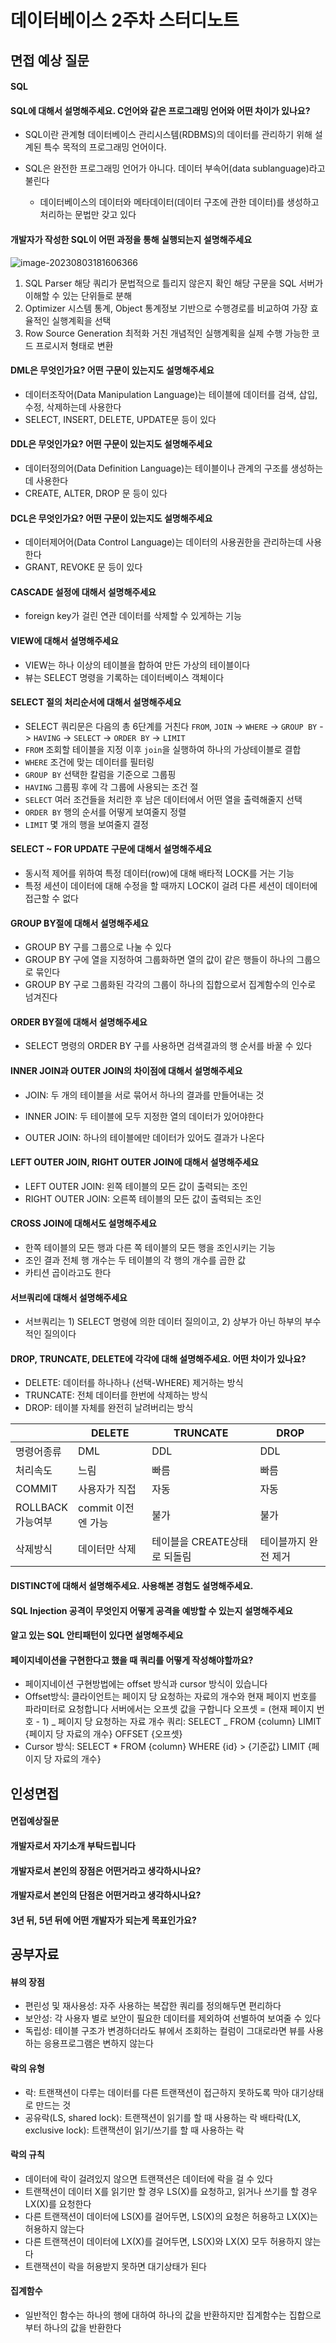 # 데이터베이스 2주차 스터디노트

## 면접 예상 질문

#### SQL

#### SQL에 대해서 설명해주세요. C언어와 같은 프로그래밍 언어와 어떤 차이가 있나요?

- SQL이란 관계형 데이터베이스 관리시스템(RDBMS)의 데이터를 관리하기 위해 설계된 특수 목적의 프로그래밍 언어이다.

- SQL은 완전한 프로그래밍 언어가 아니다. 데이터 부속어(data sublanguage)라고 불린다

  - 데이터베이스의 데이터와 메타데이터(데이터 구조에 관한 데이터)를 생성하고 처리하는 문법만 갖고 있다

#### 개발자가 작성한 SQL이 어떤 과정을 통해 실행되는지 설명해주세요

![image-20230803181606366](C:\Users\iui47\AppData\Roaming\Typora\typora-user-images\image-20230803181606366.png)

1.  SQL Parser
    해당 쿼리가 문법적으로 틀리지 않은지 확인
    해당 구문을 SQL 서버가 이해할 수 있는 단위들로 분해
2.  Optimizer
    시스템 통계, Object 통계정보 기반으로 수행경로를 비교하여 가장 효율적인 실행계획을 선택
3.  Row Source Generation
    최적화 거친 개념적인 실행계획을 실제 수행 가능한 코드 프로시저 형태로 변환

#### DML은 무엇인가요? 어떤 구문이 있는지도 설명해주세요

- 데이터조작어(Data Manipulation Language)는 테이블에 데이터를 검색, 삽입, 수정, 삭제하는데 사용한다
- SELECT, INSERT, DELETE, UPDATE문 등이 있다

#### DDL은 무엇인가요? 어떤 구문이 있는지도 설명해주세요

- 데이터정의어(Data Definition Language)는 테이블이나 관계의 구조를 생성하는데 사용한다
- CREATE, ALTER, DROP 문 등이 있다

#### DCL은 무엇인가요? 어떤 구문이 있는지도 설명해주세요

- 데이터제어어(Data Control Language)는 데이터의 사용권한을 관리하는데 사용한다
- GRANT, REVOKE 문 등이 있다

#### CASCADE 설정에 대해서 설명해주세요

- foreign key가 걸린 연관 데이터를 삭제할 수 있게하는 기능

#### VIEW에 대해서 설명해주세요

- VIEW는 하나 이상의 테이블을 합하여 만든 가상의 테이블이다
- 뷰는 SELECT 명령을 기록하는 데이터베이스 객체이다

#### SELECT 절의 처리순서에 대해서 설명해주세요

- SELECT 쿼리문은 다음의 총 6단계를 거친다
  `FROM`, `JOIN` -> `WHERE` -> `GROUP BY` -> `HAVING` -> `SELECT` -> `ORDER BY` -> `LIMIT`
- `FROM`
  조회할 테이블을 지정
  이후 `join`을 실행하여 하나의 가상테이블로 결합
- `WHERE`
  조건에 맞는 데이터를 필터링
- `GROUP BY`
  선택한 칼럼을 기준으로 그룹핑
- `HAVING`
  그룹핑 후에 각 그룹에 사용되는 조건 절
- `SELECT`
  여러 조건들을 처리한 후 남은 데이터에서 어떤 열을 출력해줄지 선택
- `ORDER BY`
  행의 순서를 어떻게 보여줄지 정렬
- `LIMIT`
  몇 개의 행을 보여줄지 결정

#### SELECT ~ FOR UPDATE 구문에 대해서 설명해주세요

- 동시적 제어를 위하여 특정 데이터(row)에 대해 배타적 LOCK를 거는 기능
- 특정 세션이 데이터에 대해 수정을 할 때까지 LOCK이 걸려 다른 세션이 데이터에 접근할 수 없다

#### GROUP BY절에 대해서 설명해주세요

- GROUP BY 구를 그룹으로 나눌 수 있다
- GROUP BY 구에 열을 지정하여 그룹화하면 열의 값이 같은 행들이 하나의 그룹으로 묶인다
- GROUP BY 구로 그룹화된 각각의 그룹이 하나의 집합으로서 집계함수의 인수로 넘겨진다

#### ORDER BY절에 대해서 설명해주세요

- SELECT 명령의 ORDER BY 구를 사용하면 검색결과의 행 순서를 바꿀 수 있다

#### INNER JOIN과 OUTER JOIN의 차이점에 대해서 설명해주세요

- JOIN: 두 개의 테이블을 서로 묶어서 하나의 결과를 만들어내는 것

- INNER JOIN: 두 테이블에 모두 지정한 열의 데이터가 있어야한다
- OUTER JOIN: 하나의 테이블에만 데이터가 있어도 결과가 나온다

#### LEFT OUTER JOIN, RIGHT OUTER JOIN에 대해서 설명해주세요

- LEFT OUTER JOIN: 왼쪽 테이블의 모든 값이 출력되는 조인
- RIGHT OUTER JOIN: 오른쪽 테이블의 모든 값이 출력되는 조인

#### CROSS JOIN에 대해서도 설명해주세요

- 한쪽 테이블의 모든 행과 다른 쪽 테이블의 모든 행을 조인시키는 기능
- 조인 결과 전체 행 개수는 두 테이블의 각 행의 개수를 곱한 값
- 카티션 곱이라고도 한다

#### 서브쿼리에 대해서 설명해주세요

- 서브쿼리는 1) SELECT 명령에 의한 데이터 질의이고, 2) 상부가 아닌 하부의 부수적인 질의이다

#### DROP, TRUNCATE, DELETE에 각각에 대해 설명해주세요. 어떤 차이가 있나요?

- DELETE: 데이터를 하나하나 (선택-WHERE) 제거하는 방식
- TRUNCATE: 전체 데이터를 한번에 삭제하는 방식
- DROP: 테이블 자체를 완전히 날려버리는 방식

|                        | DELETE             | TRUNCATE                     | DROP                 |
| ---------------------- | ------------------ | ---------------------------- | -------------------- |
| 명령어종류             | DML                | DDL                          | DDL                  |
| 처리속도               | 느림               | 빠름                         | 빠름                 |
| COMMIT                 | 사용자가 직접      | 자동                         | 자동                 |
| ROLLBACK<br />가능여부 | commit 이전엔 가능 | 불가                         | 불가                 |
| 삭제방식               | 데이터만 삭제      | 테이블을 CREATE상태로 되돌림 | 테이블까지 완전 제거 |

#### DISTINCT에 대해서 설명해주세요. 사용해본 경험도 설명해주세요.

#### SQL Injection 공격이 무엇인지 어떻게 공격을 예방할 수 있는지 설명해주세요

#### 알고 있는 SQL 안티패턴이 있다면 설명해주세요

#### 페이지네이션을 구현한다고 했을 때 쿼리를 어떻게 작성해야할까요?

- 페이지네이션 구현방법에는 offset 방식과 cursor 방식이 있습니다
- Offset방식: 클라이언트는 페이지 당 요청하는 자료의 개수와 현재 페이지 번호를 파라미터로 요청합니다
  서버에서는 오프셋 값을 구합니다
  오프셋 = (현재 페이지 번호 - 1) _ 페이지 당 요청하는 자료 개수
  쿼리: SELECT _ FROM {column} LIMIT {페이지 당 자료의 개수} OFFSET {오프셋}
- Cursor 방식: SELECT \* FROM {column} WHERE {id} > {기준값} LIMIT {페이지 당 자료의 개수}

## 인성면접

#### 면접예상질문

#### 개발자로서 자기소개 부탁드립니다

#### 개발자로서 본인의 장점은 어떤거라고 생각하시나요?

#### 개발자로서 본인의 단점은 어떤거라고 생각하시나요?

#### 3년 뒤, 5년 뒤에 어떤 개발자가 되는게 목표인가요?

## 공부자료

#### 뷰의 장점

- 편린성 및 재사용성: 자주 사용하는 복잡한 쿼리를 정의해두면 편리하다
- 보안성: 각 사용자 별로 보안이 필요한 데이터를 제외하여 선별하여 보여줄 수 있다
- 독립성: 테이블 구조가 변경하더라도 뷰에서 조회하는 컬럼이 그대로라면 뷰를 사용하는 응용프로그램은 변하지 않는다

#### 락의 유형

- 락: 트랜잭션이 다루는 데이터를 다른 트랜잭션이 접근하지 못하도록 막아 대기상태로 만드는 것
- 공유락(LS, shared lock): 트랜잭션이 읽기를 할 때 사용하는 락
  배타락(LX, exclusive lock): 트랜잭션이 읽기/쓰기를 할 때 사용하는 락

#### 락의 규칙

- 데이터에 락이 걸려있지 않으면 트랜잭션은 데이터에 락을 걸 수 있다
- 트랜잭션이 데이터 X를 읽기만 할 경우 LS(X)를 요청하고, 읽거나 쓰기를 할 경우 LX(X)를 요청한다
- 다른 트랜잭션이 데이터에 LS(X)를 걸어두면, LS(X)의 요청은 허용하고 LX(X)는 허용하지 않는다
- 다른 트랜잭션이 데이터에 LX(X)를 걸어두면, LS(X)와 LX(X) 모두 허용하지 않는다
- 트랜잭션이 락을 허용받지 못하면 대기상태가 된다

#### 집계함수

- 일반적인 함수는 하나의 행에 대하여 하나의 값을 반환하지만 집계함수는 집합으로부터 하나의 값을 반환한다

